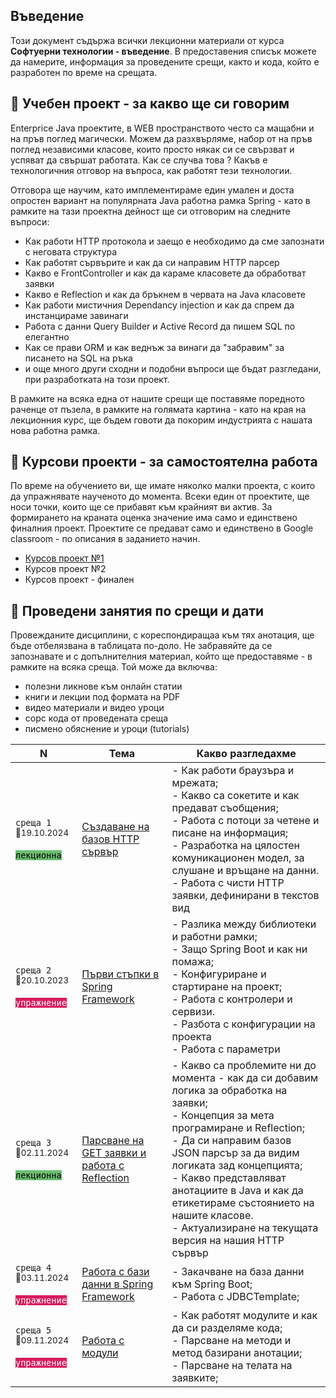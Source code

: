 ## Въведение
Този документ съдържа всички лекционни материали от курса **Софтуерни технологии - въведение**. В предоставения списък можете да намерите, информация за проведените срещи, както и кода, който е разработен по време на срещата.

## 🚀 Учебен проект - за какво ще си говорим
Enterprice Java проектите, в WEB пространството често са мащабни и на пръв поглед магически. Можем да разхвърляме, набор от на пръв поглед независими класове, които просто някак си се свързват и успяват да свършат работата. Как се случва това ? Какъв е технологичния отговор на въпроса, как работят тези технологии. 

Отговора ще научим, като имплементираме един умален и доста опростен вариант на популярната Java работна рамка Spring - като в рамките на тази проектна дейност ще си отговорим на следните въпроси:
- Как работи HTTP протокола и заещо е необходимо да сме запознати с неговата структура
- Как работят сървърите и как да си направим HTTP парсер
- Какво е FrontController и как да караме класовете да обработват заявки
- Какво е Reflection и как да бръкнем в червата на Java класовете
- Как работи мистичния Dependancy injection и как да спрем да инстанцираме завинаги
- Работа с данни Query Builder и Active Record да пишем SQL по елегантно
- Как се прави ORM и как веднъж за винаги да "забравим" за писането на SQL на ръка
- и още много други сходни и подобни въпроси ще бъдат разгледани, при разработката на този проект. 

В рамките на всяка една от нашите срещи ще поставяме поредното раченце от пъзела, в рамките на голямата картина - като на края на лекционния курс, ще бъдем говоти да покорим индустрията с нашата нова работна рамка. 

## 🚀 Курсови проекти - за самостоятелна работа

По време на обучението ви, ще имате няколко малки проекта, с които да упражнявате наученото до момента. Всеки един от проектите, ще носи точки, които ще се прибавят към крайният ви актив. За формирането на краната оценка значение има само и единствено финалния проект. Проектите се предават само и единствено в Google classroom - по описания в заданието начин.
- [Курсов проект №1](./@projects/p1/)
- Курсов проект №2
- Курсов проект - финален



## 📅 Проведени занятия по срещи и дати

Провежданите дисциплини, с кореспондиращаа към тях анотация, ще бъде отбелязвана в таблицата по-доло. Не забравяйте да се запознавате и с допълнителния материал, който ще предоставяме - в рамките на всяка среща. Той може да включва:
- полезни ликнове към онлайн статии
- книги и лекции под формата на PDF
- видео материали и видео уроци
- сорс кода от проведената среща 
- писмено обяснение и уроци (tutorials)

<table>
    <thead>
        <tr>
            <th width="120">N</th>
            <th width="280px">Тема</th>
            <th width="610px">Какво разгледахме</th>
        </tr>
    </thead>
    <tbody>
        <tr>
            <td>
                <code>среща 1</code>
                <br>
                <sub>📅19.10.2024</sub>
                <br><br>
                <code style="background:#6bbe6f; color: #000">лекционна</code>
            </td>
            <td>
                <a href="./meet-01/README.md">
                    Създаване на базов HTTP сървър
                </a>
            </td>
            <td>
            - Как работи браузъра и мрежата; <br>
            - Какво са сокетите и как предават съобщения; <br>
            - Работа с потоци за четене и писане на информация; <br>
            - Разработка на цялостен комуникационен модел, за слушане и връщане на данни. <br>
            - Работа с чисти HTTP заявки, дефинирани в текстов вид
            </td>
        </tr>
        <tr>
            <td>
                <code>среща 2</code>
                <br>
                <sub>📅20.10.2023</sub>
                <br><br>
                <code style="background:#d91b5c; color: #fff">упражнение</code>                
            </td>
            <td>
                <a href="./meet-02/README.md">
                    Първи стъпки в Spring Framework
                </a>            
            </td>
            <td>
            - Разлика между библиотеки и работни рамки;  <br>
            - Защо Spring Boot и как ни помажа;  <br>
            - Конфигуриране и стартиране на проект;  <br>
            - Работа с контролери и сервизи.  <br>
            - Разбота с конфигурации на проекта <br>
            - Работа с параметри
            </td>
        </tr>
        <tr>
            <td>
                <code>среща 3</code>
                <br>
                <sub>📅02.11.2024</sub>
                <br><br>
                <code style="background:#6bbe6f; color: #000">лекционна</code>                
            </td>
            <td>
                <a href="./meet-03/README.md">
                    Парсване на GET заявки и работа с Reflection
                </a>            
            </td>
            <td>
            - Какво са проблемите ни до момента - как да си добавим логика за обработка на заявки;  <br>
            - Концепция за мета програмиране и Reflection;  <br>
            - Да си направим базов JSON парсър за да видим логиката зад концепцията;  <br>
            - Какво представляват анотациите в Java и как да етикетираме състоянието на нашите класове.  <br>
            - Актуализиране на текущата версия на нашия HTTP сървър
            </td>
        </tr>
        <tr>
            <td>
                <code>среща 4</code>
                <br>
                <sub>📅03.11.2024</sub>
                <br><br>
                <code style="background:#d91b5c; color: #fff">упражнение</code>
            </td>
            <td>
                <a href="./meet-04/README.md">
                    Работа с бази данни в Spring Framework
                </a>            
            </td>
            <td>
            - Закачване на база данни към Spring Boot;  <br>
            - Работа с JDBCTemplate;  <br>
            </td>
        </tr>
        <tr>
            <td>
                <code>среща 5</code>
                <br>
                <sub>📅09.11.2024</sub>
                <br><br>
                <code style="background:#d91b5c; color: #fff">упражнение</code>
            </td>
            <td>
                <a href="./meet-05/README.md">
                    Работа с модули 
                </a>            
            </td>
            <td>
              - Как работят модулите и как да си разделяме кода;  <br>
              - Парсване на методи и метод базирани анотации;  <br>
              - Парсване на телата на заявките;  <br>
            </td>
        </tr>                 
    <tbody>
</table>
